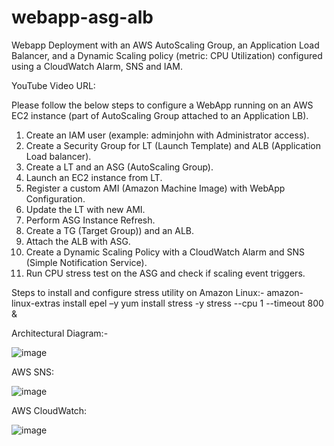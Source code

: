# webapp-asg-alb
Webapp Deployment with an AWS AutoScaling Group, an Application Load Balancer, and a Dynamic Scaling policy (metric: CPU Utilization) configured using a CloudWatch Alarm, SNS and IAM.

YouTube Video URL: 

Please follow the below steps to configure a WebApp running on an AWS EC2 instance (part of AutoScaling Group attached to an Application LB).
1.	Create an IAM user (example: adminjohn with Administrator access).
2.	Create a Security Group for LT (Launch Template) and ALB (Application Load balancer).
3.	Create a LT and an ASG (AutoScaling Group).
4.	Launch an EC2 instance from LT.
5.	Register a custom AMI (Amazon Machine Image) with WebApp Configuration.
6.	Update the LT with new AMI.
7.	Perform ASG Instance Refresh.
8.	Create a TG (Target Group)) and an ALB.
9.	Attach the ALB with ASG.
10.	Create a Dynamic Scaling Policy with a CloudWatch Alarm and SNS (Simple Notification Service).
11.	Run CPU stress test on the ASG and check if scaling event triggers.   

Steps to install and configure stress utility on Amazon Linux:-
amazon-linux-extras install epel –y
yum install stress -y
stress --cpu 1 --timeout 800 &

Architectural Diagram:-

![image](https://github.com/user-attachments/assets/c88d21bd-6d6e-4f78-81cc-c5543c19745e)

AWS SNS:

![image](https://github.com/user-attachments/assets/262f3c8f-93b0-4838-a63a-4e3d41b0510f)

AWS CloudWatch:

![image](https://github.com/user-attachments/assets/eca2fdc7-7b04-4387-988b-28d46eef9df2)



